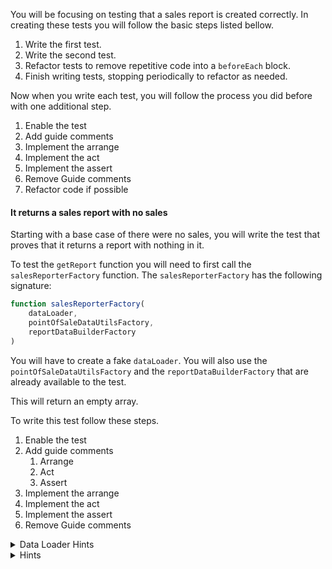 <!--bl
    (filemeta
        (title "Get Sales Report")
    )
/bl-->

You will be focusing on testing that a sales report is created correctly. In creating these tests you will follow the basic steps listed bellow.

1. Write the first test.
2. Write the second test.
3. Refactor tests to remove repetitive code into a `beforeEach` block.
4. Finish writing tests, stopping periodically to refactor as needed.

Now when you write each test, you will follow the process you did before with one additional step.

1. Enable the test
2. Add guide comments
3. Implement the arrange
4. Implement the act
5. Implement the assert
6. Remove Guide comments
7. Refactor code if possible

#### It returns a sales report with no sales ####

Starting with a base case of there were no sales, you will write the test that proves that it returns a report with nothing in it.

To test the `getReport` function you will need to first call the `salesReporterFactory` function. The `salesReporterFactory` has the following signature:

```javascript
function salesReporterFactory(
    dataLoader,
    pointOfSaleDataUtilsFactory,
    reportDataBuilderFactory
)
```

You will have to create a fake `dataLoader`. You will also  use the `pointOfSaleDataUtilsFactory` and the `reportDataBuilderFactory` that are already available to the test.

This will return an empty array.

To write this test follow these steps.

1. Enable the test
2. Add guide comments
   1. Arrange
   2. Act
   3. Assert
3. Implement the arrange
4. Implement the act
5. Implement the assert
6. Remove Guide comments

<details><summary>Data Loader Hints</summary>

The `dataLoader` has 3 functions and the following structure:

```javascript
{
    getProductData,
    getTransactionData,
    getTransactionStatuses
}
```

The `getProductData` will be set to the `buildProductData` helper function. The `getTransactionStatuses` will be set to the `buildTransactionStatuses` helper function.

The real odd ball here is the `getTransactionData` which is expected to return an array of transaction records. You will have to create this function, and have it return an empty array.

<details><summary>Code</summary>

**Example**

```javascript
    let dataLoader = {
        getProductData: buildProductData,
        getTransactionData: () => [],
        getTransactionStatuses: buildTransactionStatuses
    };
```

</details>

</details>

<details><summary>Hints</summary>

You just have to pass the values to the function, and capture the returned function. You will then have to call that function with a "Sale" transactionStatus.

<details><summary>Code</summary>

```javascript
it('returns an empty object for sale counts if no sale data exists', () => {
    let dataLoader = {
        getProductData: buildProductData,
        getTransactionData: () => [],
        getTransactionStatuses: buildTransactionStatuses
    };

    let { getReport } = salesReporterFactory(dataLoader, pointOfSaleDataUtilsFactory, reportDataBuilderFactory);

    let result = getReport(transactionStatuses.Sale);

    assert.deepEqual(result, []);
});
```

</details>

</details>